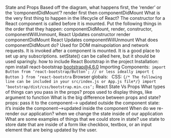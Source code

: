 State and Props
Based off the diagram, what happens first, the ‘render’ or the ‘componentDidMount’?
render first then componentDidMount
What is the very first thing to happen in the lifecycle of React?
The constructor for a React component is called before it is mounted.
Put the following things in the order that they happen: componentDidMount, render, constructor, componentWillUnmount, React Updates
constructor
render
componentDidMount
React Updates
componentWillUnmount
What does componentDidMount do?
Used for DOM mainupolation and network requests.
It is invoked after a component is mounted.
It is a good place to set up any subscriptions.
setState() can be called here, but it should be used sparingly.
how to include React Bootstrap in the project
Installation: npm install react-bootstrap bootstrap@4.6.0
Importing Components:` import Button from ‘react-bootstrap/Button’;
// or less ideally import { Button } from ‘react-bootstra`
Browser globals:`
`
CSS: `{/* The following line can be included in your src/index.js or App.js file*/}
import ‘bootstrap/dist/css/bootstrap.min.css’;`
React State Vs Props
What types of things can you pass in the props? props used to display things, like argument to function
What is the big difference between props and state? props: pass it to the component—-> updated outside the component state: it’s inside the component—->updated inside the component
When do we re-render our application? when we change the state inside of our application
What are some examples of things that we could store in state? use state to store date that are inside of a form like checkbox, textbox, or an input element that are being updated by the user.